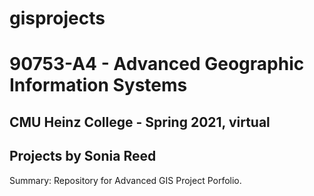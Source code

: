 # gisprojects

<h1>90753-A4 - Advanced Geographic Information Systems</h1>

<h2>CMU Heinz College - Spring 2021, virtual</h2>
<h2>Projects by Sonia Reed</h2>

<p>Summary: Repository for Advanced GIS Project Porfolio.</p>
